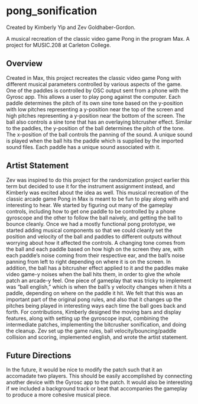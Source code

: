 # pong_sonification
Created by Kimberly Yip and Zev Goldhaber-Gordon.

A musical recreation of the classic video game Pong in the program Max. A project for MUSIC.208 at Carleton College. 

## Overview
Created in Max, this project recreates the classic video game Pong with different musical parameters controlled by various aspects of the game.
One of the paddles is controlled by OSC output sent from a phone with the Gyrosc app. This allows a user to play pong against the computer.
Each paddle determines the pitch of its own sine tone based on the y-position with low pitches representing a y-position near the top of the screen and high pitches representing a y-position near the bottom of the screen.
The ball also controls a sine tone that has an overlaying bitcrusher effect. Similar to the paddles, the y-position of the ball determines the pitch of the tone. The x-position of the ball controls the panning of the sound.
A unique sound is played when the ball hits the paddle which is supplied by the imported sound files. Each paddle has a unique sound associated with it.

## Artist Statement
Zev was inspired to do this project for the randomization project earlier this term but decided to use it for the instrument assignment instead, and Kimberly was excited about the idea as well. 
This musical recreation of the classic arcade game Pong in Max is meant to be fun to play along with and interesting to hear. 
We started by figuring out many of the gameplay controls, including how to get one paddle to be controlled by a phone gyroscope and the other to follow the ball naively, and getting the ball to bounce cleanly. 
Once we had a mostly functional pong prototype, we started adding musical components so that we could cleanly set the position and velocity of the ball and paddles to different outputs without worrying about how it affected the controls. 
A changing tone comes from the ball and each paddle based on how high on the screen they are, with each paddle’s noise coming from their respective ear, and the ball’s noise panning from left to right depending on where it is on the screen. 
In addition, the ball has a bitcrusher effect applied to it and the paddles make video game-y noises when the ball hits them, in order to give the whole patch an arcade-y feel. 
One piece of gameplay that was tricky to implement was “ball english,” which is when the ball’s y velocity changes when it hits a paddle, depending on where on the paddle it hit. 
We felt that this was an important part of the original pong rules, and also that it changes up the pitches being played in interesting ways each time the ball goes back and forth. 
For contributions, Kimberly designed the moving bars and display features, along with setting up the gyroscope input, combining the intermediate patches, implementing the bitcrusher sonification, and doing the cleanup. 
Zev set up the game rules, ball velocity/bouncing/paddle collision and scoring, implemented english, and wrote the artist statement.

## Future Directions
In the future, it would be nice to modify the patch such that it an accomadate two players. This should be easily accomplished by connecting another device with the Gyrosc app to the patch. 
It would also be interesting if we included a background track or beat that accompanies the gameplay to produce a more cohesive musical piece.

